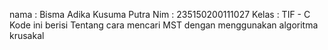 nama : Bisma Adika Kusuma Putra
Nim : 235150200111027
Kelas : TIF - C
Kode ini berisi Tentang cara mencari MST dengan menggunakan algoritma krusakal
